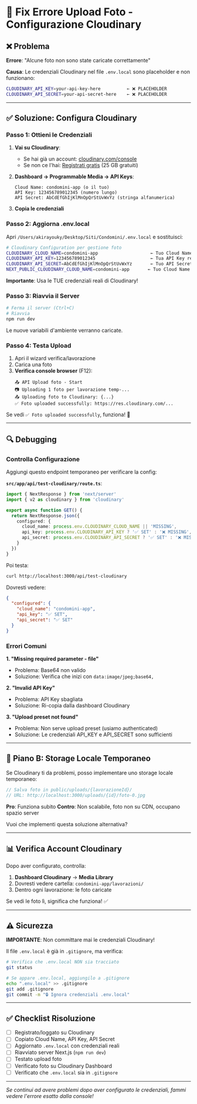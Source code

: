 # 🔧 Fix Errore Upload Foto - Configurazione Cloudinary

## ❌ Problema
**Errore**: "Alcune foto non sono state caricate correttamente"

**Causa**: Le credenziali Cloudinary nel file `.env.local` sono placeholder e non funzionano:
```bash
CLOUDINARY_API_KEY=your-api-key-here          ← ❌ PLACEHOLDER
CLOUDINARY_API_SECRET=your-api-secret-here    ← ❌ PLACEHOLDER
```

---

## ✅ Soluzione: Configura Cloudinary

### Passo 1: Ottieni le Credenziali

1. **Vai su Cloudinary**:
   - Se hai già un account: [cloudinary.com/console](https://cloudinary.com/console)
   - Se non ce l'hai: [Registrati gratis](https://cloudinary.com/users/register/free) (25 GB gratuiti)

2. **Dashboard → Programmable Media → API Keys**:
   ```
   Cloud Name: condomini-app (o il tuo)
   API Key: 123456789012345 (numero lungo)
   API Secret: AbCdEfGhIjKlMnOpQrStUvWxYz (stringa alfanumerica)
   ```

3. **Copia le credenziali**

### Passo 2: Aggiorna .env.local

Apri `/Users/akirayouky/Desktop/Siti/Condomini/.env.local` e sostituisci:

```bash
# Cloudinary Configuration per gestione foto
CLOUDINARY_CLOUD_NAME=condomini-app                    ← Tuo Cloud Name
CLOUDINARY_API_KEY=123456789012345                     ← Tua API Key reale
CLOUDINARY_API_SECRET=AbCdEfGhIjKlMnOpQrStUvWxYz       ← Tuo API Secret reale
NEXT_PUBLIC_CLOUDINARY_CLOUD_NAME=condomini-app       ← Tuo Cloud Name
```

**Importante**: Usa le TUE credenziali reali di Cloudinary!

### Passo 3: Riavvia il Server

```bash
# Ferma il server (Ctrl+C)
# Riavvia
npm run dev
```

Le nuove variabili d'ambiente verranno caricate.

### Passo 4: Testa Upload

1. Apri il wizard verifica/lavorazione
2. Carica una foto
3. **Verifica console browser** (F12):
   ```
   📤 API Upload foto - Start
   📷 Uploading 1 foto per lavorazione temp-...
   📤 Uploading foto to Cloudinary: {...}
   ✅ Foto uploaded successfully: https://res.cloudinary.com/...
   ```

Se vedi `✅ Foto uploaded successfully`, funziona! 🎉

---

## 🔍 Debugging

### Controlla Configurazione

Aggiungi questo endpoint temporaneo per verificare la config:

**`src/app/api/test-cloudinary/route.ts`**:
```typescript
import { NextResponse } from 'next/server'
import { v2 as cloudinary } from 'cloudinary'

export async function GET() {
  return NextResponse.json({
    configured: {
      cloud_name: process.env.CLOUDINARY_CLOUD_NAME || 'MISSING',
      api_key: process.env.CLOUDINARY_API_KEY ? '✅ SET' : '❌ MISSING',
      api_secret: process.env.CLOUDINARY_API_SECRET ? '✅ SET' : '❌ MISSING',
    }
  })
}
```

Poi testa:
```bash
curl http://localhost:3000/api/test-cloudinary
```

Dovresti vedere:
```json
{
  "configured": {
    "cloud_name": "condomini-app",
    "api_key": "✅ SET",
    "api_secret": "✅ SET"
  }
}
```

### Errori Comuni

**1. "Missing required parameter - file"**
- Problema: Base64 non valido
- Soluzione: Verifica che inizi con `data:image/jpeg;base64,`

**2. "Invalid API Key"**
- Problema: API Key sbagliata
- Soluzione: Ri-copia dalla dashboard Cloudinary

**3. "Upload preset not found"**
- Problema: Non serve upload preset (usiamo authenticated)
- Soluzione: Le credenziali API_KEY e API_SECRET sono sufficienti

---

## 🚀 Piano B: Storage Locale Temporaneo

Se Cloudinary ti da problemi, posso implementare uno storage locale temporaneo:

```typescript
// Salva foto in public/uploads/{lavorazioneId}/
// URL: http://localhost:3000/uploads/{id}/foto-0.jpg
```

**Pro**: Funziona subito
**Contro**: Non scalabile, foto non su CDN, occupano spazio server

Vuoi che implementi questa soluzione alternativa?

---

## 📊 Verifica Account Cloudinary

Dopo aver configurato, controlla:

1. **Dashboard Cloudinary** → **Media Library**
2. Dovresti vedere cartella: `condomini-app/lavorazioni/`
3. Dentro ogni lavorazione: le foto caricate

Se vedi le foto lì, significa che funziona! ✅

---

## ⚠️ Sicurezza

**IMPORTANTE**: Non committare mai le credenziali Cloudinary!

Il file `.env.local` è già in `.gitignore`, ma verifica:

```bash
# Verifica che .env.local NON sia tracciato
git status

# Se appare .env.local, aggiungilo a .gitignore
echo ".env.local" >> .gitignore
git add .gitignore
git commit -m "🔒 Ignora credenziali .env.local"
```

---

## ✅ Checklist Risoluzione

- [ ] Registrato/loggato su Cloudinary
- [ ] Copiato Cloud Name, API Key, API Secret
- [ ] Aggiornato `.env.local` con credenziali reali
- [ ] Riavviato server Next.js (`npm run dev`)
- [ ] Testato upload foto
- [ ] Verificato foto su Cloudinary Dashboard
- [ ] Verificato che `.env.local` sia in `.gitignore`

---

*Se continui ad avere problemi dopo aver configurato le credenziali, fammi vedere l'errore esatto dalla console!*
